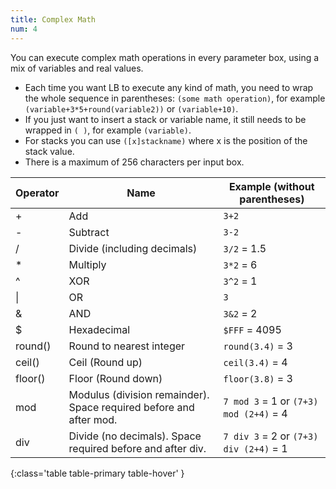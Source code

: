 ```yaml
---
title: Complex Math
num: 4
---
```


You can execute complex math operations in every parameter box, using a mix of variables and real values.
- Each time you want LB to execute any kind of math, you need to wrap the whole sequence in parentheses: `(some math operation)`, for example `(variable+3*5+round(variable2))` or `(variable+10)`.
- If you just want to insert a stack or variable name, it still needs to be wrapped in `( )`, for example `(variable)`.
- For stacks you can use `([x]stackname)` where x is  the position of the stack value.
- There is a maximum of 256 characters per input box. 

|Operator	|Name|	Example (without parentheses) |
|-------|--------|--------|
|+|	Add	|`3+2`
| - |	Subtract|	`3-2`
| / |	Divide (including decimals)|	`3/2` = 1.5
| * |	Multiply|	`3*2` = 6
| ^ |	XOR	|`3^2` = 1
| \|	| OR	|<code>3|2</code> = 3
| &	 |AND	|`3&2` = 2
| $ |	Hexadecimal	|`$FFF` = 4095
| round() |	Round to nearest integer|	`round(3.4)` = 3
| ceil() |	Ceil (Round up)	|`ceil(3.4)` = 4
| floor() |	Floor (Round down)	|`floor(3.8)` = 3
| mod |	Modulus (division remainder). Space required before and after mod.|	`7 mod 3` = 1 or `(7+3) mod (2+4)` = 4
|div|	Divide (no decimals). Space required before and after div.|	`7 div 3` = 2 or `(7+3) div (2+4)` = 1
{:class='table table-primary table-hover' }

 